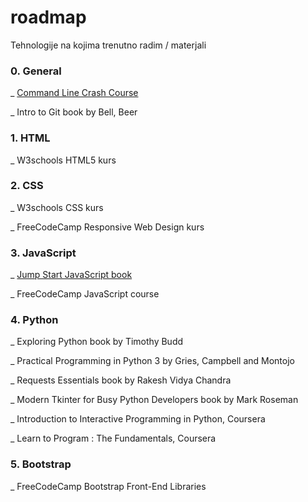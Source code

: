 # roadmap

Tehnologije na kojima trenutno radim / materjali


### 0. General

  _ [Command Line Crash Course](https://learnpythonthehardway.org/book/appendixa.html)
  
  _ Intro to Git book by Bell, Beer
  
### 1. HTML

  _ W3schools HTML5 kurs

### 2. CSS

  _ W3schools CSS kurs

  _ FreeCodeCamp Responsive Web Design kurs
  
### 3. JavaScript

  _ [Jump Start JavaScript book](https://github.com/spbooks/JSJAVASCRIPT1) 
  
  _ FreeCodeCamp JavaScript course
  
### 4. Python

  _ Exploring Python book by Timothy Budd
  
  _ Practical Programming in Python 3 by Gries, Campbell and Montojo
  
  _ Requests Essentials book by Rakesh Vidya Chandra
  
  _ Modern Tkinter for Busy Python Developers book by Mark Roseman
  
  _ Introduction to Interactive Programming in Python, Coursera
  
  _ Learn to Program : The Fundamentals, Coursera
  
### 5. Bootstrap

  _ FreeCodeCamp Bootstrap Front-End Libraries
  
